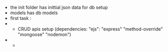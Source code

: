 - the init folder has inittial json data for db setup
- models has db models 
-  first task :
- - CRUD apis setup (dependencies: "ejs":
        "express"
        "method-override"
        "mongoose"
        "nodemon")
- - 
